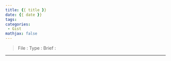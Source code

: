 ```yaml
---
title: {{ title }}
date: {{ date }}
tags:
categories:
 - Gist
mathjax: false
---
```


> File :
> Type :
> Brief :

<!-- more -->

---

```type

```
